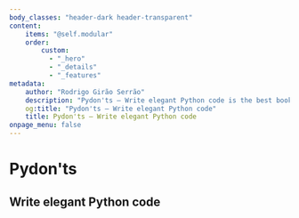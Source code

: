 ```yaml
---
body_classes: "header-dark header-transparent"
content:
    items: "@self.modular"
    order:
        custom:
          - "_hero"
          - "_details"
          - "_features"
metadata:
    author: "Rodrigo Girão Serrão"
    description: "Pydon'ts – Write elegant Python code is the best book for intermediate Python programmers."
    og:title: "Pydon'ts – Write elegant Python code"
    title: Pydon'ts – Write elegant Python code
onpage_menu: false
---
```


# Pydon'ts

## Write elegant Python code
